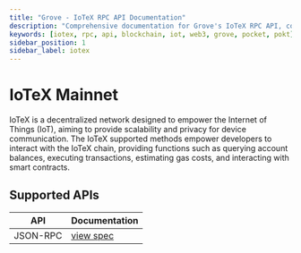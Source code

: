 ```yaml
---
title: "Grove - IoTeX RPC API Documentation"
description: "Comprehensive documentation for Grove's IoTeX RPC API, covering endpoint details and integration strategies for blockchain developers."
keywords: [iotex, rpc, api, blockchain, iot, web3, grove, pocket, pokt]
sidebar_position: 1
sidebar_label: iotex
---
```


# IoTeX Mainnet

IoTeX is a decentralized network designed to empower the Internet of Things (IoT), aiming to provide scalability and privacy for device communication. The IoTeX supported methods empower developers to interact with the IoTeX chain, providing functions such as querying account balances, executing transactions, estimating gas costs, and interacting with smart contracts.

## Supported APIs

| API      | Documentation                      |
| -------- | ---------------------------------- |
| JSON-RPC | [view spec](../grove-api/api-definition/definition#json-rpc-supported-methods) |
